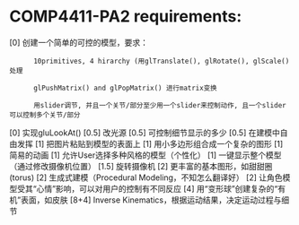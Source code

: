 # COMP4411-PA2 requirements:   

[0]	创建一个简单的可控的模型，要求：

          10primitives, 4 hirarchy (用glTranslate(), glRotate(), glScale()处理  
          
          glPushMatrix() and glPopMatrix() 进行matrix变换  
          
          用slider调节, 并且一个关节/部分至少用一个slider来控制动作, 且一个slider可以控制多个关节/部分
          
[0] 	实现gluLookAt()
[0.5]	改光源
[0.5]	可控制细节显示的多少
[0.5]	在建模中自由发挥
[1]	把图片粘贴到模型的表面上
[1]	用小多边形组合成一个复杂的图形
[1]	简易的动画
[1]	允许User选择多种风格的模型（个性化）
[1]	一键显示整个模型（通过修改摄像机位置）
[1.5]	旋转摄像机
[2]	更丰富的基本图形，如甜甜圈(torus)
[2]	生成式建模（Procedural Modeling，不知怎么翻译好）
[2]	让角色模型受其“心情”影响，可以对用户的控制有不同反应
[4]	用“变形球”创建复杂的“有机”表面，如皮肤
[8+4]	Inverse Kinematics，根据运动结果，决定运动过程与细节
